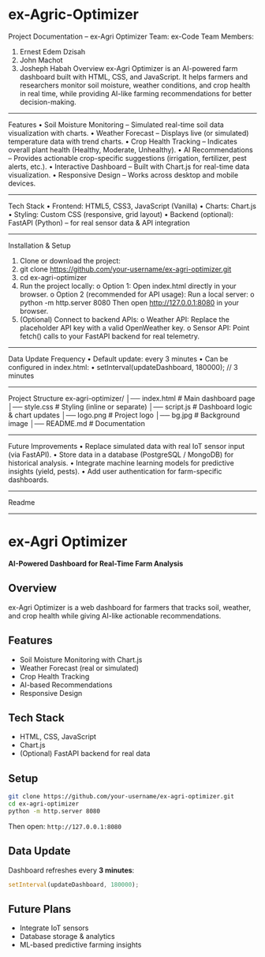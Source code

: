 # ex-Agric-Optimizer

Project Documentation – ex-Agri Optimizer
Team: ex-Code
Team Members:
1. Ernest Edem Dzisah
2. John Machot
3. Josheph Habah
Overview
ex-Agri Optimizer is an AI-powered farm dashboard built with HTML, CSS, and JavaScript.
It helps farmers and researchers monitor soil moisture, weather conditions, and crop health in real time, while providing AI-like farming recommendations for better decision-making.
________________________________________
Features
•	 Soil Moisture Monitoring – Simulated real-time soil data visualization with charts.
•	 Weather Forecast – Displays live (or simulated) temperature data with trend charts.
•	Crop Health Tracking – Indicates overall plant health (Healthy, Moderate, Unhealthy).
•	AI Recommendations – Provides actionable crop-specific suggestions (irrigation, fertilizer, pest alerts, etc.).
•	Interactive Dashboard – Built with Chart.js for real-time data visualization.
•	Responsive Design – Works across desktop and mobile devices.
________________________________________
 Tech Stack
•	Frontend: HTML5, CSS3, JavaScript (Vanilla)
•	Charts: Chart.js
•	Styling: Custom CSS (responsive, grid layout)
•	Backend (optional): FastAPI (Python) – for real sensor data & API integration
________________________________________
 Installation & Setup
1.	Clone or download the project:
2.	git clone https://github.com/your-username/ex-agri-optimizer.git
3.	cd ex-agri-optimizer
4.	Run the project locally:
o	Option 1: Open index.html directly in your browser.
o	Option 2 (recommended for API usage): Run a local server:
o	python -m http.server 8080
Then open http://127.0.0.1:8080 in your browser.
5.	(Optional) Connect to backend APIs:
o	Weather API: Replace the placeholder API key with a valid OpenWeather key.
o	Sensor API: Point fetch() calls to your FastAPI backend for real telemetry.
________________________________________
Data Update Frequency
•	Default update: every 3 minutes
•	Can be configured in index.html:
•	setInterval(updateDashboard, 180000); // 3 minutes
________________________________________
Project Structure
ex-agri-optimizer/
│── index.html        # Main dashboard page
│── style.css         # Styling (inline or separate)
│── script.js         # Dashboard logic & chart updates
│── logo.png          # Project logo
│── bg.jpg            # Background image
│── README.md         # Documentation
________________________________________
 Future Improvements
•	Replace simulated data with real IoT sensor input (via FastAPI).
•	Store data in a database (PostgreSQL / MongoDB) for historical analysis.
•	Integrate machine learning models for predictive insights (yield, pests).
•	Add user authentication for farm-specific dashboards.

_______________________________________________________
Readme
_______________________________________________________

# ex-Agri Optimizer
**AI-Powered Dashboard for Real-Time Farm Analysis**

## Overview
ex-Agri Optimizer is a web dashboard for farmers that tracks soil, weather, and crop health while giving AI-like actionable recommendations.

## Features
- Soil Moisture Monitoring with Chart.js
- Weather Forecast (real or simulated)
- Crop Health Tracking
- AI-based Recommendations
- Responsive Design

## Tech Stack
- HTML, CSS, JavaScript
- Chart.js
- (Optional) FastAPI backend for real data

## Setup
```bash
git clone https://github.com/your-username/ex-agri-optimizer.git
cd ex-agri-optimizer
python -m http.server 8080
```
Then open: `http://127.0.0.1:8080`

## Data Update
Dashboard refreshes every **3 minutes**:
```js
setInterval(updateDashboard, 180000);
```

## Future Plans
- Integrate IoT sensors
- Database storage & analytics
- ML-based predictive farming insights

